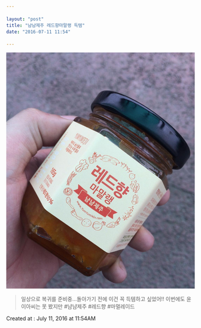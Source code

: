 ```yaml
---

layout: "post"  
title: "냠냠제주 레드향마말랭 득템"  
date: "2016-07-11 11:54"

---
```


![Images](/media/2016/07/13658781_646856558803685_142255922_n.jpg)

> 일상으로 복귀를 준비중...돌아가기 전에 이건 꼭 득템하고 싶었어!! 이번에도 윤이아씨는 못 봤지만 #냠냠제주 #레드향 #마멀레이드

Created at : July 11, 2016 at 11:54AM
